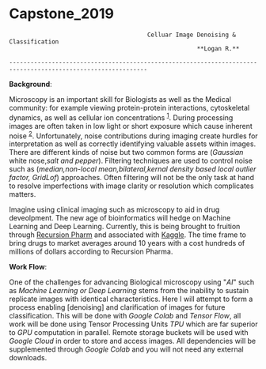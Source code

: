 # Capstone_2019
                                           Celluar Image Denoising & Classification
                                                         **Logan R.**
                                                            
                                                            
`-------------------------------------------------------------------------------------------------------------`

**Background**:

Microscopy is an important skill for Biologists as well as the Medical community: for example viewing protein-protein interactions, cytoskeletal dynamics, as well as cellular ion concentrations <sup>[1](https://www.nature.com/articles/srep20640)</sup>. During processing images are often taken in low light or short exposure which cause inherent noise <sup>[2](https://ieeexplore.ieee.org/document/8327626)</sup>. 
Unfortunately, noise contributions during imaging create hurdles for interpretation as well as correctly identifying valuable assets within images. There are different kinds of noise but two common forms are (*Gaussian* white nose,*salt and pepper*). Filtering techniques are used to control noise such as (*median,non-local mean,bilateral,kernal density based local outlier factor, GridLof*) approaches. Often filtering will not be the only task at hand to resolve imperfections with image clarity or resolution which complicates matters. 

Imagine using clinical imaging such as microscopy to aid in drug deveolpment. The new age of bioinformatics will hedge on Machine Learning and Deep Learning. Currently, this is being brought to fruition through [Recursion Pharm](https://www.recursionpharma.com) and associated with [Kaggle](https://www.kaggle.com/competitions). The time frame to bring drugs to market averages around 10 years with a cost hundreds of millions of dollars according to Recursion Pharma. 

**Work Flow**: 

One of the challenges for advancing Biological microscopy using "*AI*" such as *Machine Learning or Deep Learning* stems from the inability to sustain replicate images with identical characteristics. Here I will attempt to form a process enabling [denoising] and clarification of images for future classification. This will be done with *Google Colab* and *Tensor Flow*, all work will be done using Tensor Processing Units *TPU* which are far superior to *GPU* computation in parallel. Remote storage buckets will be used with *Google Cloud* in order to store and access images. All dependencies will be supplemented through *Google Colab* and you will not need any external downloads. 



